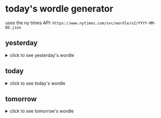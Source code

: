 # today's wordle generator

uses the ny times API: `https://www.nytimes.com/svc/wordle/v2/YYYY-MM-DD.json`

## yesterday

<details>
    <summary>click to see yesterday's wordle</summary>

    skate

</details>

## today

<details>
    <summary>click to see today's wordle</summary>

    stake

</details>

## tomorrow

<details>
    <summary>click to see tomorrow's wordle</summary>

    crown

</details>
